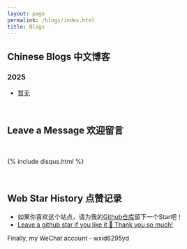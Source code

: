 ```yaml
---
layout: page
permalink: /blogs/index.html
title: Blogs
---
```


## Chinese Blogs 中文博客

### 2025

- [暂无](https://google.com)<br>

<br>

## Leave a Message 欢迎留言

<br>

{% include disqus.html %} 

<br>

## Web Star History 点赞记录

- 如果你喜欢这个站点，请为我的[Github仓库](https://github.com/YDCHN86/ydchn86.github.io)留下一个Star吧！
- [Leave a github star if you like it 🥰 Thank you so much!](https://github.com/YDCHN86/ydchn86.github.io) 

Finally, my WeChat account - wxid6295yd

<br>

